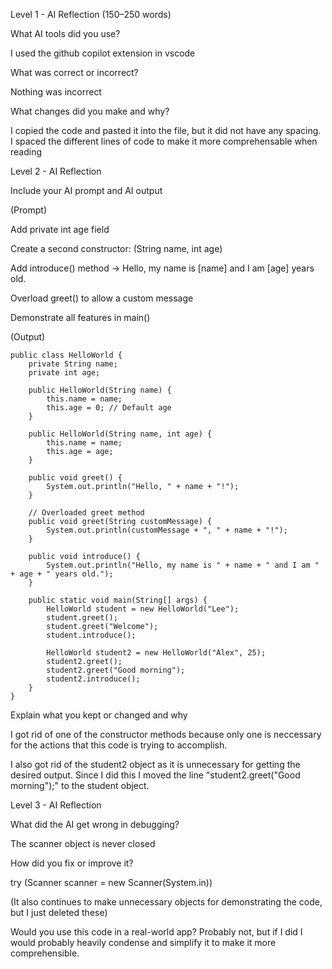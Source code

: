 Level 1 - AI Reflection (150–250 words)

What AI tools did you use?

I used the github copilot extension in vscode

What was correct or incorrect?

Nothing was incorrect

What changes did you make and why?

I copied the code and pasted it into the file, but it did not have any spacing.  I spaced the different lines of code to make it more comprehensable when reading


Level 2 - AI Reflection

Include your AI prompt and AI output

(Prompt)

Add private int age field

Create a second constructor: (String name, int age)

Add introduce() method → Hello, my name is [name] and I am [age] years old.

Overload greet() to allow a custom message

Demonstrate all features in main()

(Output)
```
public class HelloWorld { 
    private String name;
    private int age;

    public HelloWorld(String name) { 
        this.name = name;
        this.age = 0; // Default age
    } 

    public HelloWorld(String name, int age) {
        this.name = name;
        this.age = age;
    }

    public void greet() { 
        System.out.println("Hello, " + name + "!");
    } 

    // Overloaded greet method
    public void greet(String customMessage) {
        System.out.println(customMessage + ", " + name + "!");
    }

    public void introduce() {
        System.out.println("Hello, my name is " + name + " and I am " + age + " years old.");
    }

    public static void main(String[] args) { 
        HelloWorld student = new HelloWorld("Lee");
        student.greet();
        student.greet("Welcome");
        student.introduce();

        HelloWorld student2 = new HelloWorld("Alex", 25);
        student2.greet();
        student2.greet("Good morning");
        student2.introduce();
    } 
}
```

Explain what you kept or changed and why

I got rid of one of the constructor methods because only one is neccessary for the actions that this code is trying to accomplish.

I also got rid of the student2 object as it is unnecessary for getting the desired output. Since I did this I moved the line "student2.greet("Good morning");" to the student object.


Level 3 - AI Reflection

What did the AI get wrong in debugging?

The scanner object is never closed

How did you fix or improve it?

try (Scanner scanner = new Scanner(System.in))

(It also continues to make unnecessary objects for demonstrating the code, but I just deleted these)

Would you use this code in a real-world app?
Probably not, but if I did I would probably heavily condense and simplify it to make it more comprehensible.
